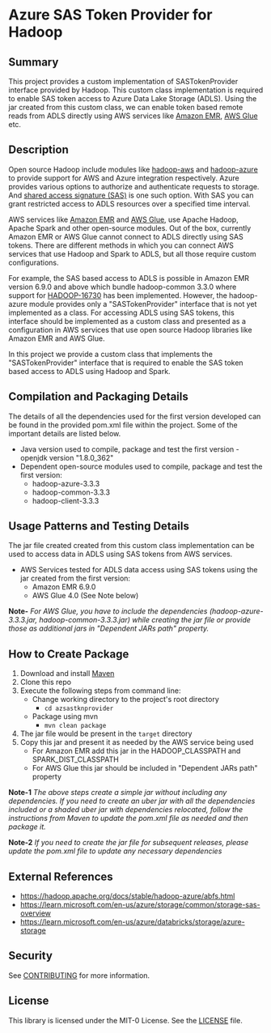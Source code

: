 # Azure SAS Token Provider for Hadoop

## Summary
This project provides a custom implementation of SASTokenProvider interface provided by Hadoop. This custom class implementation is required to enable SAS token access to Azure Data Lake Storage (ADLS). Using the jar created from this custom class, we can enable token based remote reads from ADLS directly using AWS services like [Amazon EMR](https://aws.amazon.com/emr/), [AWS Glue](https://aws.amazon.com/glue/) etc.

## Description
Open source Hadoop include modules like [hadoop-aws](https://hadoop.apache.org/docs/stable/hadoop-aws/tools/hadoop-aws/index.html) and [hadoop-azure](https://hadoop.apache.org/docs/stable/hadoop-azure/abfs.html) to provide support for AWS and Azure integration respectively. Azure provides various options to authorize and authenticate requests to storage. And [shared access signature (SAS)](https://learn.microsoft.com/en-us/rest/api/storageservices/delegate-access-with-shared-access-signature) is one such option. With SAS you can grant restricted access to ADLS resources over a specified time interval.

AWS services like [Amazon EMR](https://aws.amazon.com/emr/) and [AWS Glue](https://aws.amazon.com/glue/), use Apache Hadoop, Apache Spark and other open-source modules. Out of the box, currently Amazon EMR or AWS Glue cannot connect to ADLS directly using SAS tokens. There are different methods in which you can connect AWS services that use Hadoop and Spark to ADLS, but all those require custom configurations. 

For example, the SAS based access to ADLS is possible in Amazon EMR version 6.9.0 and above which bundle hadoop-common 3.3.0 where support for [HADOOP-16730](https://issues.apache.org/jira/browse/HADOOP-16730) has been implemented. However, the hadoop-azure module provides only a "SASTokenProvider" interface that is not yet implemented as a class. For accessing ADLS using SAS tokens, this interface should be implemented as a custom class and presented as a configuration in AWS services that use open source Hadoop libraries like Amazon EMR and AWS Glue.

In this project we provide a custom class that implements the "SASTokenProvider" interface that is required to enable the SAS token based access to ADLS using Hadoop and Spark. 

## Compilation and Packaging Details
The details of all the dependencies used for the first version developed can be found in the provided pom.xml file within the project. Some of the important details are listed below. 
* Java version used to compile, package and test the first version - openjdk version "1.8.0_362"
* Dependent open-source modules used to compile, package and test the first version:
    * hadoop-azure-3.3.3
    * hadoop-common-3.3.3
    * hadoop-client-3.3.3

## Usage Patterns and Testing Details
The jar file created created from this custom class implementation can be used to access data in ADLS using SAS tokens from AWS services. 
* AWS Services tested for ADLS data access using SAS tokens using the jar created from the first version:
    * Amazon EMR 6.9.0
    * AWS Glue 4.0 (See Note below)

**Note-** *For AWS Glue, you have to include the dependencies (hadoop-azure-3.3.3.jar, hadoop-common-3.3.3.jar) while creating the jar file or provide those as additional jars in "Dependent JARs path" property.*

## How to Create Package
1. Download and install [Maven](https://maven.apache.org/index.html)
2. Clone this repo
3. Execute the following steps from command line:
    * Change working directory to the project's root directory
        * `cd azsastknprovider`
    * Package using mvn
        * `mvn clean package`
4. The jar file would be present in the `target` directory
5. Copy this jar and present it as needed by the AWS service being used
    * For Amazon EMR add this jar in the HADOOP_CLASSPATH and SPARK_DIST_CLASSPATH
    * For AWS Glue this jar should be included in "Dependent JARs path" property

**Note-1** 
*The above steps create a simple jar without including any dependencies. If you need to create an uber jar with all the dependencies included or a shaded uber jar with dependencies relocated, follow the instructions from Maven to update the pom.xml file as needed and then package it.*

**Note-2**
*If you need to create the jar file for subsequent releases, please update the pom.xml file to update any necessary dependencies*

## External References
* https://hadoop.apache.org/docs/stable/hadoop-azure/abfs.html
* https://learn.microsoft.com/en-us/azure/storage/common/storage-sas-overview
* https://learn.microsoft.com/en-us/azure/databricks/storage/azure-storage

## Security
See [CONTRIBUTING](CONTRIBUTING.md#security-issue-notifications) for more information.

## License
This library is licensed under the MIT-0 License. See the [LICENSE](LICENSE) file.
